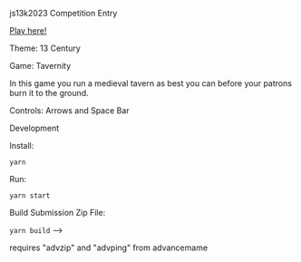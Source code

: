js13k2023 Competition Entry

[Play here!](https://benjamin-t-brown.github.io/tavernity/index.html)

Theme: 13 Century

Game: Tavernity

In this game you run a medieval tavern as best you can before your patrons burn it to the ground.

Controls: Arrows and Space Bar

Development

Install:

`yarn`

Run:

`yarn start`

Build Submission Zip File:

`yarn build` -->

requires "advzip" and "advping" from advancemame